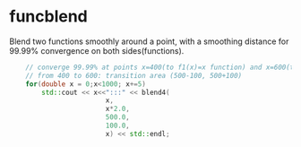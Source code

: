 # funcblend
Blend two functions smoothly around a point, with a smoothing distance for 99.99% convergence on both sides(functions).

```C++
    // converge 99.99% at points x=400(to f1(x)=x function) and x=600(to f2(x)=x*2)
    // from 400 to 600: transition area (500-100, 500+100)
    for(double x = 0;x<1000; x+=5)
        std::cout << x<<":::" << blend4(
                        x,
                        x*2.0,
                        500.0,
                        100.0,
                        x) << std::endl;
```

